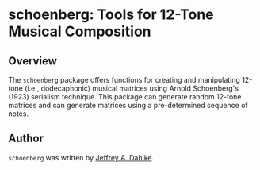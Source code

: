 schoenberg: Tools for 12-Tone Musical Composition
======================================

## Overview
The `schoenberg` package offers functions for creating and manipulating 12-tone (i.e., dodecaphonic) musical matrices using Arnold Schoenberg's (1923) serialism technique. This package can generate random 12-tone matrices and can generate matrices using a pre-determined sequence of notes.

## Author
`schoenberg` was written by [Jeffrey A. Dahlke](http://www.jeffreydahlke.com/).
